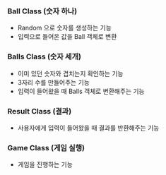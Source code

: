 ### Ball Class (숫자 하나)
- Random 으로 숫자를 생성하는 기능
- 입력으로 들어온 값을 Ball 객체로 변환


### Balls Class (숫자 세개)
- 이미 있던 숫자와 겹치는지 확인하는 기능
- 3자리 수를 만들어주는 기능
- 입력이 들어왔을 때 Balls 객체로 변환해주는 기능

### Result Class (결과)
- 사용자에게 입력이 들어왔을 때 결과를 반환해주는 기능

### Game Class (게임 실행)
- 게임을 진행하는 기능